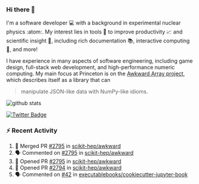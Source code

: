 ### Hi there 👋 

I'm a software developer 💻 with a background in experimental nuclear physics :atom:. My interest lies in tools :wrench: to improve productivity :chart_with_upwards_trend: and scientific insight :telescope:, including rich documentation 📚, interactive computing 🧮, and more! 

I have experience in many aspects of software engineering, including game design, full-stack web development, and high-performance numeric computing. My main focus at Princeton is on the [Awkward Array project](awkward-array.org/), which describes itself as a library that can 
> manipulate JSON-like data with NumPy-like idioms.

![github stats](https://github-readme-stats.vercel.app/api?username=agoose77&show_icons=true&hide_rank=true&hide_title=true&bg_color=30,e76445,904e95&text_color=efe3ec&icon_color=efe3ec)
<!--
**agoose77/agoose77** is a ✨ _special_ ✨ repository because its `README.md` (this file) appears on your GitHub profile.

Here are some ideas to get you started:

- 🔭 I’m currently working on ...
- 🌱 I’m currently learning ...
- 👯 I’m looking to collaborate on ...
- 🤔 I’m looking for help with ...
- 💬 Ask me about ...
- 📫 How to reach me: ...
- 😄 Pronouns: ...
- ⚡ Fun fact: ...
-->

[![Twitter Badge](https://img.shields.io/twitter/follow/agoose77?style=flat-square&logo=Twitter&logoColor=white&color=cornflowerblue)](https://twitter.com/agoose77)

### :zap: Recent Activity

<!--START_SECTION:activity-->
1. 🎉 Merged PR [#2795](https://github.com/scikit-hep/awkward/pull/2795) in [scikit-hep/awkward](https://github.com/scikit-hep/awkward)
2. 🗣 Commented on [#2795](https://github.com/scikit-hep/awkward/pull/2795#issuecomment-1792496522) in [scikit-hep/awkward](https://github.com/scikit-hep/awkward)
3. 💪 Opened PR [#2795](https://github.com/scikit-hep/awkward/pull/2795) in [scikit-hep/awkward](https://github.com/scikit-hep/awkward)
4. 💪 Opened PR [#2794](https://github.com/scikit-hep/awkward/pull/2794) in [scikit-hep/awkward](https://github.com/scikit-hep/awkward)
5. 🗣 Commented on [#42](https://github.com/executablebooks/cookiecutter-jupyter-book/pull/42#issuecomment-1789802426) in [executablebooks/cookiecutter-jupyter-book](https://github.com/executablebooks/cookiecutter-jupyter-book)
<!--END_SECTION:activity-->
